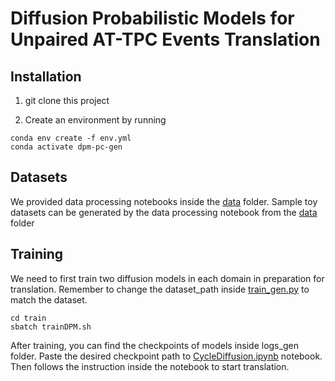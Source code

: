 # Diffusion Probabilistic Models for Unpaired AT-TPC Events Translation

## Installation

1. git clone this project

2. Create an environment by running

```shell
conda env create -f env.yml
conda activate dpm-pc-gen
```

## Datasets
We provided data processing notebooks inside the [data](data/) folder. Sample toy datasets can be generated by the data processing notebook from the [data](data/) folder  

## Training
We need to first train two diffusion models in each domain in preparation for translation. Remember to change the dataset_path inside [train_gen.py](train/train_gen.py) to match the dataset.
```shell
cd train
sbatch trainDPM.sh
```

After training, you can find the checkpoints of models inside logs_gen folder. Paste the desired checkpoint path to [CycleDiffusion.ipynb](CycleDiffusion) notebook. Then follows the instruction inside the notebook to start translation.
